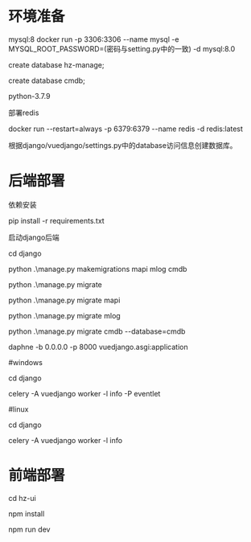 # 环境准备

mysql:8
docker run -p 3306:3306 --name mysql -e MYSQL_ROOT_PASSWORD=(密码与setting.py中的一致) -d mysql:8.0

create database hz-manage;

create database cmdb;

python-3.7.9

部署redis

docker run --restart=always -p 6379:6379 --name redis -d redis:latest

根据django/vuedjango/settings.py中的database访问信息创建数据库。

# 后端部署

依赖安装

pip install -r requirements.txt

启动django后端

cd django

python .\manage.py makemigrations mapi mlog cmdb

python .\manage.py migrate 

python .\manage.py migrate mapi

python .\manage.py migrate mlog

python .\manage.py migrate cmdb --database=cmdb


daphne -b 0.0.0.0 -p 8000 vuedjango.asgi:application

#windows

cd django

celery -A vuedjango worker -l info -P eventlet

#linux

cd django

celery -A vuedjango worker -l info



# 前端部署

cd hz-ui

npm install

npm run dev

